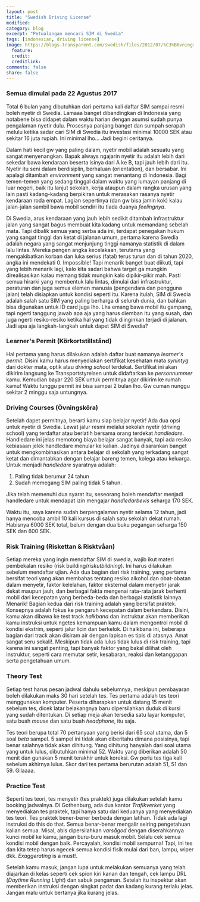 ```yaml
---
layout: post
title: "Swedish Driving License"
modified:
category: blog
excerpt: "Petualangan mencari SIM di Swedia"
tags: [indonesian, driving license]
image: https://blogs.transparent.com/swedish/files/2012/07/%C3%B6vningsk%C3%B6rning-privat1.jpeg
  feature:
  credit:
  creditlink:
comments: false
share: false
---
```


### Semua dimulai pada 22 Agustus 2017

Total 6 bulan yang dibutuhkan dari pertama kali daftar SIM sampai resmi boleh nyetir di Swedia. Lamaaa banget dibandingkan di Indonesia yang notabene bisa didapet dalam waktu harian dengan asumsi sudah punya pengalaman nyetir dulu. Prosesnya panjang banget dan sumpah serapah melulu ketika sadar cari SIM di Swedia itu investasi minimal 10000 SEK atau sekitar 16 juta rupiah. Ini minimal lho... Jadi begini ceritanya.

Dalam hati kecil gw yang paling dalam, nyetir mobil adalah sesuatu yang sangat menyenangkan. Bapak always ngajarin nyetir itu adalah lebih dari sekedar bawa kendaraan beserta isinya dari A ke B, tapi jauh lebih dari itu. Nyetir itu seni dalam berdisiplin, berhaluan (orientation), dan bersabar. Ini apalagi ditambah *environment* yang sangat menantang di Indonesia. Bagi temen-temen yang sedang tinggal dalam waktu yang lumayan panjang di luar negeri, baik itu lanjut sekolah, kerja ataupun dalam rangka urusan yang lain pasti kadang-kadang berpikiran untuk merasakan rasanya nyetir kendaraan roda empat. Lagian sepertinya (dan gw bisa jamin kok) kalau jalan-jalan sambil bawa mobil sendiri itu tiada duanya *feelingnya*. 

Di Swedia, arus kendaraan yang jauh lebih sedikit ditambah infrastruktur jalan yang sangat bagus membuat kita kadang untuk memandang sebelah mata. Tapi dibalik semua yang serba ada ini, terdapat penegakan hukum yang sangat tinggi dan ketat di jalanan umum, pertama karena Swedia adalah negara yang sangat menjunjung tinggi namanya statistik di dalam lalu lintas. Mereka pengen angka kecelakaan, terutama yang mengakibatkan korban dan luka serius (fatal) terus turun dan di tahun 2020, angka ini mendekati 0. Impossible! Tapi menarik banget buat diikuti, tapi yang lebih menarik lagi, kalo kita sadari bahwa target ga mungkin direalisasikan kalau memang tidak mungkin kalo dipikir-pikir mah. Pasti semua hirarki yang membentuk lalu lintas, dimulai dari infrastruktur, peraturan dan juga semua elemen manusia (pengendara dan pengguna jalan) telah disiapkan untuk kondisi seperti itu. Karena itulah, SIM di Swedia adalah salah satu SIM yang paling berharga di seluruh dunia, dan bahkan bisa digunakan untuk ID card juga lho. Lha emang bawa mobil itu gampang, tapi ngerti tanggung jawab apa aja yang harus diemban itu yang susah, dan juga ngerti  resiko-resiko ketika hal yang tidak diinginkan terjadi di jalanan. Jadi apa aja langkah-langkah untuk dapet SIM di Swedia?

### Learner's Permit (Körkortstillstånd)

Hal pertama yang harus dilakukan ad<F2>alah daftar buat namanya *learner's permit*. Disini kamu harus menyediakan sertifikat kesehatan mata *synintyg* dari dokter mata, optik atau *driving school* terdekat. Sertifikat ini akan dikirim langsung ke Transportstyrelsen untuk didaftarkan ke *personnummer* kamu. Kemudian bayar 220 SEK untuk permitnya agar dikirim ke rumah kamu! Waktu tunggu permit ini bisa sampai 2 bulan lho. Gw cuman nunggu sekitar 2 minggu saja untungnya. 

### Driving Courses (Övningsköra)

Setelah dapet permitnya, berarti kamu siap belajar nyetir! Ada dua opsi untuk nyetir di Swedia. Lewat jalur resmi melalui sekolah nyetir (driving school) yang terdaftar atau berlatih bersama orang terdekat *handledare*. Handledare ini jelas memotong biaya belajar sangat banyak, tapi ada resiko kebiasaan jelek handledare menular ke kalian. Jadinya disarankan banget untuk mengkombinasikan antara belajar di sekolah yang terkadang sangat ketat dan dimantabkan dengan belajar bareng temen, kolega atau keluarga. Untuk menjadi *handledare* syaratnya adalah:

1. Paling tidak berumur 24 tahun
2. Sudah memegang SIM paling tidak 5 tahun.

Jika telah memenuhi dua syarat itu, seseorang boleh mendaftar menjadi handledare untuk mendapat izin mengajar *handledarbevis* seharga 170 SEK.

Waktu itu, saya karena sudah berpengalaman nyetir selama 12 tahun, jadi hanya mencoba ambil 10 kali kursus di salah satu sekolah dekat rumah. Habisnya 6000 SEK total, belum dengan dua buku pegangan seharga 150 SEK dan 600 SEK.

### Risk Training (Riskettan & Risktvåan)

Setiap mereka yang ingin mendaftar SIM di swedia, wajib ikut materi pembekalan resiko (risk building/*riskutbildning*). Ini harus dilakukan sebelum mendaftar ujian. Ada dua bagian dari risk training, yang pertama bersifat teori yang akan membahas tentang resiko alkohol dan obat-obatan dalam menyetir, faktor kelelahan, faktor eksternal dalam menyetir jarak dekat maupun jauh, dan berbagai fakta mengenai rata-rata jarak berhenti mobil dari kecepatan yang berbeda-beda dan berbagai statistik lainnya. Menarik! Bagian kedua dari risk training adalah yang bersifat praktek. Konsepnya adalah fokus ke pengaruh kecepatan dalam berkendara. Disini, kamu akan dibawa ke test track *halkbana* dan instruktur akan memberikan kamu instruksi untuk ngetes kemampuan kamu dalam mengontrol mobil di kondisi ekstrim, seperti jalur licin dan berkelok. Di halkbana ini, beberapa bagian dari track akan disiram air dengan lapisan es tipis di atasnya. Amat sangat seru sekali!. Meskipun tidak ada lulus tidak lulus di risk training, tapi karena ini sangat penting, tapi banyak faktor yang bakal dilihat oleh instruktur, seperti cara memutar setir, kesabaran, reaksi dan ketanggapan serta pengetahuan umum.

### Theory Test

Setiap test harus pesan jadwal dahulu sebelumnya, meskipun pembayaran boleh dilakukan maks 30 hari setelah tes. Tes pertama adalah tes teori menggunakan komputer. Peserta diharapkan untuk datang 15 menit sebelum tes, dicek latar belakangnya baru dipersilahkan duduk di kursi yang sudah ditentukan. Di setiap meja akan tersedia satu layar komputer, satu buah *mouse* dan satu buah *headphone*, itu saja. 

Tes teori berupa total 70 pertanyaan yang berisi dari 65 soal utama, dan 5 soal *beta* sampel. 5 sampel ini tidak akan diberitahu dimana posisinya, tapi benar salahnya tidak akan dihitung. Yang dihitung hanyalah dari soal utama yang untuk lulus, dibutuhkan minimal 52. Waktu yang diberikan adalah 50 menit dan gunakan 5 menit terakhir untuk koreksi. Gw perlu tes tiga kali sebelum akhirnya lulus. Skor dari tes pertama berurutan adalah 51, 51 dan 59. Gilaaaa.

### Practice Test

Seperti tes teori, tes menyetir (tes praktek) juga dilakukan setelah kamu booking jadwalnya. Di Gothenburg, ada dua kantor *Trafikverket* yang menyediakan tes praktek, tapi hanya satu dari keduanya yang menyediakan tes teori. Tes praktek bener-bener berbeda dengan latihan. Tidak ada lagi instruksi do this do that. Semua benar-benar mengalir seiring pengetahuan kalian semua. Misal, abis dipersilahkan *varsågod* dengan diserahkannya kunci mobil ke kamu, jangan buru-buru masuk mobil. Selalu cek semua kondisi mobil dengan baik. Percayalah, kondisi mobil sempurna! Tapi, ini tes dan kita tetep harus ngecek semua kondisi fisik mulai dari ban, lampu, wiper dkk. *Exaggerating* is a must!.

Setelah kamu masuk, jangan lupa untuk melakukan semuanya yang telah diajarkan di kelas seperti cek spion kiri kanan dan tengah, cek lampu DRL (*Daytime Running Light*) dan sabuk pengaman. Setelah itu inspektur akan memberikan instruksi dengan singkat padat dan kadang kurang terlalu jelas. Jangan malu untuk bertanya jika kurang jelas. 